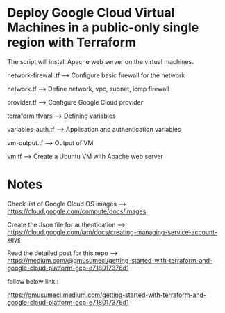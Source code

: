 # Deploy Google Cloud Virtual Machines in a public-only single region with Terraform

The script will install Apache web server on the virtual machines.

network-firewall.tf --> Configure basic firewall for the network

network.tf --> Define network, vpc, subnet, icmp firewall

provider.tf --> Configure Google Cloud provider

terraform.tfvars --> Defining variables 

variables-auth.tf --> Application and authentication variables

vm-output.tf --> Output of VM 

vm.tf --> Create a Ubuntu VM with Apache web server

# Notes

Check list of Google Cloud OS images --> https://cloud.google.com/compute/docs/images

Create the Json file for authentication --> https://cloud.google.com/iam/docs/creating-managing-service-account-keys

Read the detailed post for this repo --> https://medium.com/@gmusumeci/getting-started-with-terraform-and-google-cloud-platform-gcp-e718017376d1


follow below link :

https://gmusumeci.medium.com/getting-started-with-terraform-and-google-cloud-platform-gcp-e718017376d1
